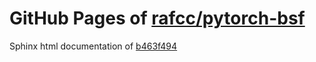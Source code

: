 GitHub Pages of [rafcc/pytorch-bsf](https://github.com/rafcc/pytorch-bsf.git)
===
Sphinx html documentation of [b463f494](https://github.com/rafcc/pytorch-bsf/tree/b463f49463113637206303b1791a73d5c7e2d1cd)
